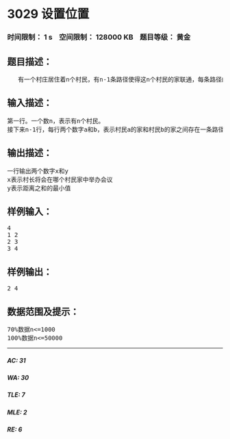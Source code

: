 # 3029 设置位置   
### 时间限制： 1 s&nbsp;&nbsp;&nbsp;&nbsp;空间限制： 128000 KB&nbsp;&nbsp;&nbsp;&nbsp;题目等级： 黄金  
## 题目描述：  

<pre>
   有一个村庄居住着n个村民，有n-1条路径使得这n个村民的家联通，每条路径的长度都为1。现在村长希望在某个村民家中召开一场会议，村长希望所有村民到会议地点的距离之和最小，那么村长应该要把会议地点设置在哪个村民的家中，并且这个距离总和最小是多少？若有多个节点都满足条件，则选择节点编号最小的那个点。
</pre>
  
  
## 输入描述：  

<pre>
第一行。一个数n，表示有n个村民。
接下来n-1行，每行两个数字a和b，表示村民a的家和村民b的家之间存在一条路径。
</pre>
  
  
## 输出描述：  

<pre>
一行输出两个数字x和y
x表示村长将会在哪个村民家中举办会议
y表示距离之和的最小值
</pre>
  
  
## 样例输入：  

<pre>
4
1 2
2 3
3 4
</pre>
  
  
## 样例输出：  

<pre>
2 4
</pre>
  
  
## 数据范围及提示：  

<pre>
70%数据n<=1000
100%数据n<=50000
</pre>
  
  
***  

##### AC: 31  
##### WA: 30  
##### TLE: 7  
##### MLE: 2  
##### RE: 6  
